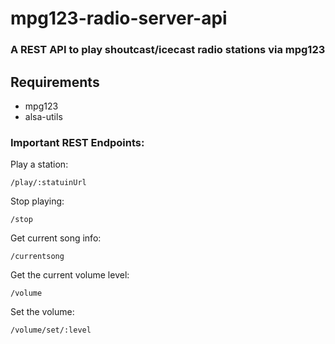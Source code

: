 mpg123-radio-server-api
========================

### A REST API to play shoutcast/icecast radio stations via mpg123

## Requirements
 - mpg123
 - alsa-utils  


### Important REST Endpoints:

Play a station:

    /play/:statuinUrl
    
Stop playing:

    /stop
    
Get current song info:

    /currentsong
    
Get the current volume level:

    /volume
    
Set the volume:

    /volume/set/:level
    

 



    